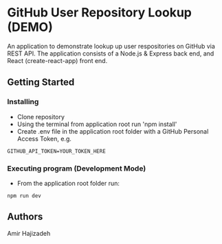 # GitHub User Repository Lookup (DEMO)

An application to demonstrate lookup up user respositories on GitHub via REST API. The application consists of a Node.js & Express back end, and React (create-react-app) front end.

## Getting Started

### Installing

* Clone repository
* Using the terminal from application root run 'npm install'
* Create .env file in the application root folder with a GitHub Personal Access Token, e.g.
```
GITHUB_API_TOKEN=YOUR_TOKEN_HERE
```


### Executing program (Development Mode)

* From the application root folder run:
```
npm run dev
```

## Authors

Amir Hajizadeh

